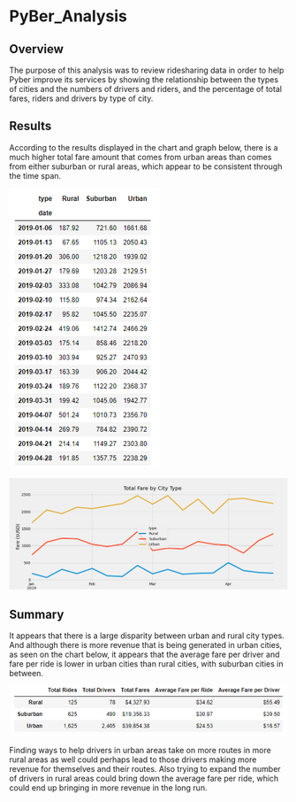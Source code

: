 # PyBer_Analysis
## Overview
The purpose of this analysis was to review ridesharing data in order to help Pyber improve its services by showing the relationship between the types of cities and the numbers of drivers and riders, and the percentage of total fares, riders and drivers by type of city.

## Results
According to the results displayed in the chart and graph below, there is a much higher total fare amount that comes from urban areas than comes from either suburban or rural areas, which appear to be consistent through the time span.

![summary_chart](Resources/summary_chart.png)

![PyBer_fare_summary](analysis/PyBer_fare_summary.png)

## Summary
It appears that there is a large disparity between urban and rural city types. And although there is more revenue that is being generated in urban cities, as seen on the chart below, it appears that the average fare per driver and fare per ride is lower in urban cities than rural cities, with suburban cities in between. 

![totals_chart](Resources/totals_chart.png)

Finding ways to help drivers in urban areas take on more routes in more rural areas as well could perhaps lead to those drivers making more revenue for themselves and their routes. Also trying to expand the number of drivers in rural areas could bring down the average fare per ride, which could end up bringing in more revenue in the long run.
